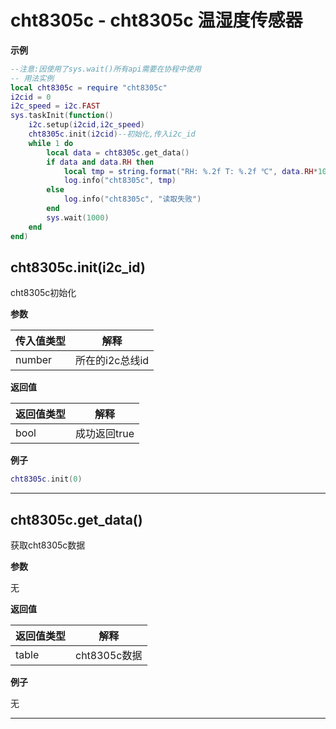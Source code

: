 # cht8305c - cht8305c 温湿度传感器

**示例**

```lua
--注意:因使用了sys.wait()所有api需要在协程中使用
-- 用法实例
local cht8305c = require "cht8305c"
i2cid = 0
i2c_speed = i2c.FAST
sys.taskInit(function()
    i2c.setup(i2cid,i2c_speed)
    cht8305c.init(i2cid)--初始化,传入i2c_id
    while 1 do
        local data = cht8305c.get_data()
        if data and data.RH then
            local tmp = string.format("RH: %.2f T: %.2f ℃", data.RH*100, data.T)
            log.info("cht8305c", tmp)
        else
            log.info("cht8305c", "读取失败")
        end
        sys.wait(1000)
    end
end)

```

## cht8305c.init(i2c_id)



cht8305c初始化

**参数**

|传入值类型|解释|
|-|-|
|number|所在的i2c总线id|

**返回值**

|返回值类型|解释|
|-|-|
|bool|成功返回true|

**例子**

```lua
cht8305c.init(0)

```

---

## cht8305c.get_data()



获取cht8305c数据

**参数**

无

**返回值**

|返回值类型|解释|
|-|-|
|table|cht8305c数据|

**例子**

无

---

